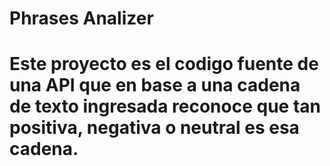 # Phrases Analizer
# Este proyecto es el codigo fuente de una API que en base a una cadena de texto ingresada reconoce que tan positiva, negativa o neutral es esa cadena.
